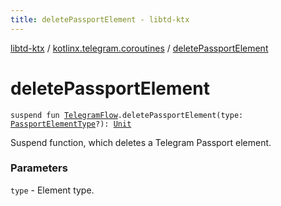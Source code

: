 ```yaml
---
title: deletePassportElement - libtd-ktx
---
```


[libtd-ktx](../index.html) / [kotlinx.telegram.coroutines](index.html) / [deletePassportElement](./delete-passport-element.html)

# deletePassportElement

`suspend fun `[`TelegramFlow`](../kotlinx.telegram.core/-telegram-flow/index.html)`.deletePassportElement(type: `[`PassportElementType`](https://tdlibx.github.io/td/docs/org/drinkless/td/libcore/telegram/TdApi/PassportElementType.html)`?): `[`Unit`](https://kotlinlang.org/api/latest/jvm/stdlib/kotlin/-unit/index.html)

Suspend function, which deletes a Telegram Passport element.

### Parameters

`type` - Element type.
